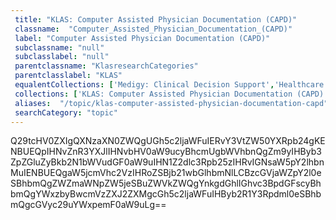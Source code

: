 ```yaml
--- 
 title: "KLAS: Computer Assisted Physician Documentation (CAPD)" 
 classname:  "Computer_Assisted_Physician_Documentation_(CAPD)" 
 label: "Computer Assisted Physician Documentation (CAPD)" 
 subclassname: "null" 
 subclasslabel: "null" 
 parentclassname: "KlasresearchCategories" 
 parentclasslabel: "KLAS" 
 equalentCollections: ['Medigy: Clinical Decision Support','Healthcare IT News: Decision Support ','Healthcare IT News: Clinical Decision Support'] 
 collections: ['KLAS: Computer Assisted Physician Documentation (CAPD)']
 aliases:  "/topic/klas-computer-assisted-physician-documentation-capd"  
 searchCategory: "topic" 
---
```

Q29tcHV0ZXIgQXNzaXN0ZWQgUGh5c2ljaWFuIERvY3VtZW50YXRpb24gKENBUEQpIHNvZnR3YXJlIHNvbHV0aW9ucyBhcmUgbWVhbnQgZm9yIHByb3ZpZGluZyBkb2N1bWVudGF0aW9uIHN1Z2dlc3Rpb25zIHRvIGNsaW5pY2lhbnMuIENBUEQgaW5jcmVhc2VzIHRoZSBjb21wbGlhbmNlLCBzcGVjaWZpY2l0eSBhbmQgZWZmaWNpZW5jeSBuZWVkZWQgYnkgdGhlIGhvc3BpdGFscyBhbmQgYWxzbyBwcmVzZXJ2ZXMgcGh5c2ljaWFuIHByb2R1Y3Rpdml0eSBhbmQgcGVyc29uYWxpemF0aW9uLg==